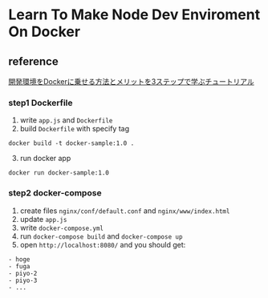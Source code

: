 # Learn To Make Node Dev Enviroment On Docker

## reference
[開発環境をDockerに乗せる方法とメリットを3ステップで学ぶチュートリアル](https://qiita.com/KeitaMoromizato/items/ae1a57fc62b41b942d71) 

### step1 Dockerfile
1. write `app.js` and `Dockerfile`
2. build `Dockerfile` with specify tag
```
docker build -t docker-sample:1.0 .
```

3. run docker app
```
docker run docker-sample:1.0
```

### step2 docker-compose
1. create files `nginx/conf/default.conf` and `nginx/www/index.html`
2. update `app.js`
3. write `docker-compose.yml`
4. run `docker-compose build` and `docker-compose up`
5. open `http://localhost:8080/` and you should get:
```
- hoge
- fuga
- piyo-2
- piyo-3
- ...
```


